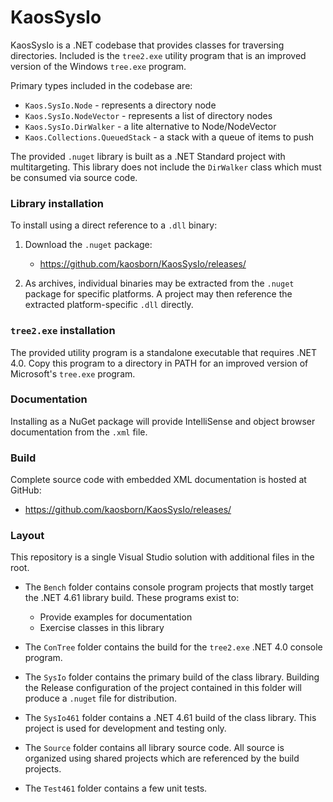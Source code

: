 # KaosSysIo

KaosSysIo is a .NET codebase that provides classes for traversing directories.
Included is the `tree2.exe` utility program that is an improved version
of the Windows `tree.exe` program.

Primary types included in the codebase are:

* `Kaos.SysIo.Node` - represents a directory node
* `Kaos.SysIo.NodeVector` - represents a list of directory nodes
* `Kaos.SysIo.DirWalker` - a lite alternative to Node/NodeVector
* `Kaos.Collections.QueuedStack` - a stack with a queue of items to push

The provided `.nuget` library is built as a .NET Standard project with multitargeting.
This library does not include the `DirWalker` class which must be consumed via source code.

### Library installation

To install using a direct reference to a `.dll` binary:

1. Download the `.nuget` package:

   * https://github.com/kaosborn/KaosSysIo/releases/

2. As archives, individual binaries may be extracted from the `.nuget` package for specific platforms.
A project may then reference the extracted platform-specific `.dll` directly.

### `tree2.exe` installation

The provided utility program is a standalone executable that requires .NET 4.0.
Copy this program to a directory in PATH for an improved version of Microsoft's `tree.exe` program.

### Documentation

Installing as a NuGet package will provide IntelliSense and object browser documentation from the `.xml` file.

### Build

Complete source code with embedded XML documentation is hosted at GitHub:

* https://github.com/kaosborn/KaosSysIo/releases/

### Layout

This repository is a single Visual Studio solution with additional files in the root.

* The `Bench` folder contains console program projects that mostly target the .NET 4.61 library build.
These programs exist to:

  * Provide examples for documentation
  * Exercise classes in this library

* The `ConTree` folder contains the build for the `tree2.exe` .NET 4.0 console program.

* The `SysIo` folder contains the primary build of the class library.
Building the Release configuration of the project contained in this folder
will produce a `.nuget` file for distribution.

* The `SysIo461` folder contains a .NET 4.61 build of the class library.
This project is used for development and testing only.

* The `Source` folder contains all library source code.
All source is organized using shared projects which are referenced by the build projects.

* The `Test461` folder contains a few unit tests.
